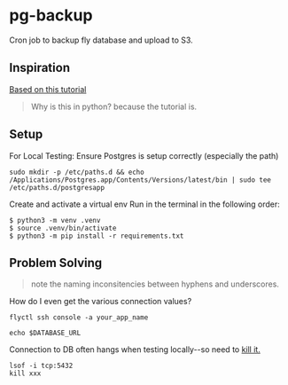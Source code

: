 # pg-backup

Cron job to backup fly database and upload to S3.

## Inspiration

[Based on this tutorial](https://www.advantch.com/blog/automate-postgres-database-backups-on-fly-dot-io/)

> Why is this in python? because the tutorial is.

## Setup

For Local Testing:
Ensure Postgres is setup correctly (especially the path)

```
sudo mkdir -p /etc/paths.d && echo /Applications/Postgres.app/Contents/Versions/latest/bin | sudo tee /etc/paths.d/postgresapp
```

Create and activate a virtual env
Run in the terminal in the following order:

```
$ python3 -m venv .venv
$ source .venv/bin/activate
$ python3 -m pip install -r requirements.txt
```

## Problem Solving

> note the naming inconsitencies between hyphens and underscores.

How do I even get the various connection values?

```
flyctl ssh console -a your_app_name
```

```
echo $DATABASE_URL
```

Connection to DB often hangs when testing locally--so need to [kill it.](https://stackoverflow.com/questions/20091433/cant-find-out-where-does-a-node-js-app-running-and-cant-kill-it)

```
lsof -i tcp:5432
kill xxx
```
